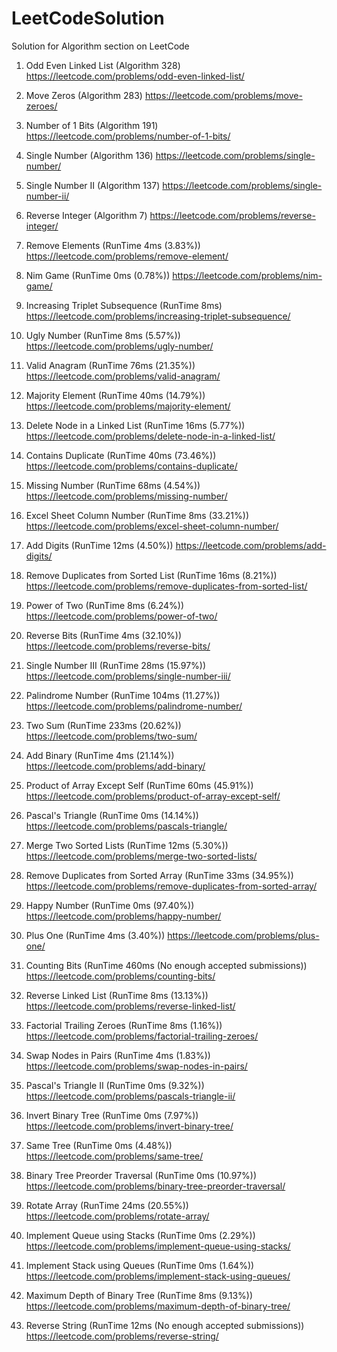 # LeetCodeSolution
Solution for Algorithm section on LeetCode

1) Odd Even Linked List (Algorithm 328) https://leetcode.com/problems/odd-even-linked-list/

2) Move Zeros (Algorithm 283) https://leetcode.com/problems/move-zeroes/

3) Number of 1 Bits (Algorithm 191) https://leetcode.com/problems/number-of-1-bits/

4) Single Number (Algorithm 136) https://leetcode.com/problems/single-number/

5) Single Number II (Algorithm 137) https://leetcode.com/problems/single-number-ii/

6) Reverse Integer (Algorithm 7) https://leetcode.com/problems/reverse-integer/

7) Remove Elements (RunTime 4ms (3.83%)) https://leetcode.com/problems/remove-element/

8) Nim Game (RunTime 0ms (0.78%)) https://leetcode.com/problems/nim-game/

9) Increasing Triplet Subsequence (RunTime 8ms) https://leetcode.com/problems/increasing-triplet-subsequence/

10) Ugly Number (RunTime 8ms (5.57%)) https://leetcode.com/problems/ugly-number/

11) Valid Anagram (RunTime 76ms (21.35%)) https://leetcode.com/problems/valid-anagram/

12) Majority Element (RunTime 40ms (14.79%)) https://leetcode.com/problems/majority-element/

13) Delete Node in a Linked List (RunTime 16ms (5.77%)) https://leetcode.com/problems/delete-node-in-a-linked-list/

14) Contains Duplicate (RunTime 40ms (73.46%)) https://leetcode.com/problems/contains-duplicate/

15) Missing Number (RunTime 68ms (4.54%)) https://leetcode.com/problems/missing-number/

16) Excel Sheet Column Number (RunTime 8ms (33.21%)) https://leetcode.com/problems/excel-sheet-column-number/

17) Add Digits (RunTime 12ms (4.50%)) https://leetcode.com/problems/add-digits/

18) Remove Duplicates from Sorted List (RunTime 16ms (8.21%)) https://leetcode.com/problems/remove-duplicates-from-sorted-list/

19) Power of Two (RunTime 8ms (6.24%)) https://leetcode.com/problems/power-of-two/

20) Reverse Bits (RunTime 4ms (32.10%)) https://leetcode.com/problems/reverse-bits/

21) Single Number III (RunTime 28ms (15.97%)) https://leetcode.com/problems/single-number-iii/

22) Palindrome Number (RunTime 104ms (11.27%)) https://leetcode.com/problems/palindrome-number/

23) Two Sum (RunTime 233ms (20.62%)) https://leetcode.com/problems/two-sum/

24) Add Binary (RunTime 4ms (21.14%)) https://leetcode.com/problems/add-binary/

25) Product of Array Except Self (RunTime 60ms (45.91%)) https://leetcode.com/problems/product-of-array-except-self/

26) Pascal's Triangle (RunTime 0ms (14.14%)) https://leetcode.com/problems/pascals-triangle/

27) Merge Two Sorted Lists (RunTime 12ms (5.30%)) https://leetcode.com/problems/merge-two-sorted-lists/

28) Remove Duplicates from Sorted Array (RunTime 33ms (34.95%)) https://leetcode.com/problems/remove-duplicates-from-sorted-array/

29) Happy Number (RunTime 0ms (97.40%)) https://leetcode.com/problems/happy-number/

30) Plus One (RunTime 4ms (3.40%)) https://leetcode.com/problems/plus-one/

31) Counting Bits (RunTime 460ms (No enough accepted submissions)) https://leetcode.com/problems/counting-bits/

32) Reverse Linked List (RunTime 8ms (13.13%)) https://leetcode.com/problems/reverse-linked-list/

33) Factorial Trailing Zeroes (RunTime 8ms (1.16%)) https://leetcode.com/problems/factorial-trailing-zeroes/

34) Swap Nodes in Pairs (RunTime 4ms (1.83%)) https://leetcode.com/problems/swap-nodes-in-pairs/

35) Pascal's Triangle II (RunTime 0ms (9.32%)) https://leetcode.com/problems/pascals-triangle-ii/

36) Invert Binary Tree (RunTime 0ms (7.97%)) https://leetcode.com/problems/invert-binary-tree/

37) Same Tree (RunTime 0ms (4.48%)) https://leetcode.com/problems/same-tree/

38) Binary Tree Preorder Traversal (RunTime 0ms (10.97%)) https://leetcode.com/problems/binary-tree-preorder-traversal/

39) Rotate Array (RunTime 24ms (20.55%)) https://leetcode.com/problems/rotate-array/

40) Implement Queue using Stacks (RunTime 0ms (2.29%)) https://leetcode.com/problems/implement-queue-using-stacks/

41) Implement Stack using Queues (RunTime 0ms (1.64%)) https://leetcode.com/problems/implement-stack-using-queues/

42) Maximum Depth of Binary Tree (RunTime 8ms (9.13%)) https://leetcode.com/problems/maximum-depth-of-binary-tree/

43) Reverse String (RunTime 12ms (No enough accepted submissions)) https://leetcode.com/problems/reverse-string/